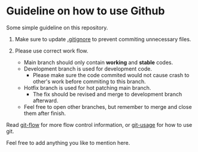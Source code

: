# Guideline on how to use Github

Some simple guideline on this repository.

1. Make sure to update [.gitignore](./gitignore) to prevent commiting unnecessary files.

2. Please use correct work flow.
   - Main branch should only contain **working** and **stable** codes.
   - Development branch is used for development code.
     - Please make sure the code commited would not cause crash to other's work before commiting to this branch.
   - Hotfix branch is used for hot patching main branch.
     - The fix should be revised and merge to development branch afterward.
   - Feel free to open other branches, but remember to merge and close them after finish.

Read [git-flow](./git-flow.pdf) for more flow control information, or [git-usage](./git-usage.pdf) for how to use git.

Feel free to add anything you like to mention here.
